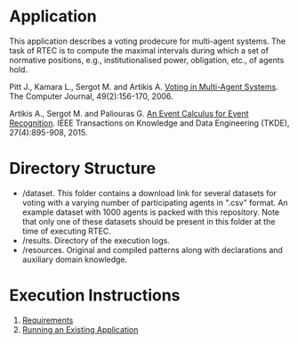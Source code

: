 # Application

This application describes a voting prodecure for multi-agent systems. The task of RTEC is to compute the maximal intervals during which a set of normative positions, e.g., institutionalised power, obligation, etc., of agents hold.

Pitt J., Kamara L., Sergot M. and Artikis A. [
Voting in Multi-Agent Systems](https://doi.org/10.1093/comjnl/bxh164). The Computer Journal, 49(2):156-170, 2006.

Artikis A., Sergot M. and Paliouras G. [An Event Calculus for Event Recognition](http://cer.iit.demokritos.gr/publications/papers/2015/artikis-TKDE14.pdf). IEEE Transactions on Knowledge and Data Engineering (TKDE), 27(4):895-908, 2015.

# Directory Structure
- /dataset. This folder contains a download link for several datasets for voting with a varying number of participating agents in ".csv" format. An example dataset with 1000 agents is packed with this repository. Note that only one of these datasets should be present in this folder at the time of executing RTEC.
- /results. Directory of the execution logs.
- /resources. Original and compiled patterns along with declarations and auxiliary domain knowledge.

# Execution Instructions

1. [Requirements](../../docs/prolog-requirements.md)
3. [Running an Existing Application](../../docs/prolog-existing-apps.md)
